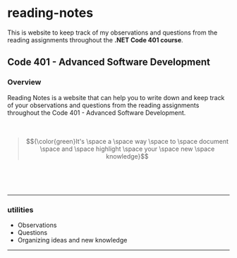 # reading-notes
This is website to keep track of my observations and questions from the reading assignments throughout the **.NET Code 401 course**.

## Code 401 - Advanced Software Development

### Overview
Reading Notes is a website that can help you to write down and keep track of your observations and questions from the reading assignments throughout the Code 401 - Advanced Software Development. 
 </br> </br> </br>

> $${\color{green}It's \space a \space way \space to \space document \space and \space highlight \space your \space new \space knowledge}$$ 

</br></br></br>

---


### utilities 

-  Observations
-  Questions 
-  Organizing ideas and new knowledge 

___
